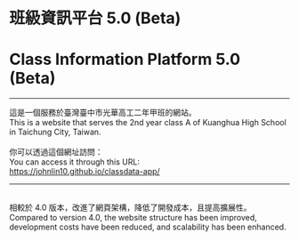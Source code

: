 # 班級資訊平台 5.0 (Beta)
# Class Information Platform 5.0 (Beta)
<hr>
這是一個服務於臺灣臺中市光華高工二年甲班的網站。<br>
This is a website that serves the 2nd year class A of Kuanghua High School in Taichung City, Taiwan.<br>
<br>
你可以透過這個網址訪問：<br>
You can access it through this URL:<br>
<a href="https://johnlin10.github.io/classdata-app/" target="_blank">https://johnlin10.github.io/classdata-app/</a>
<hr><br>
相較於 4.0 版本，改進了網頁架構，降低了開發成本，且提高擴展性。<br>
Compared to version 4.0, the website structure has been improved, development costs have been reduced, and scalability has been enhanced.
